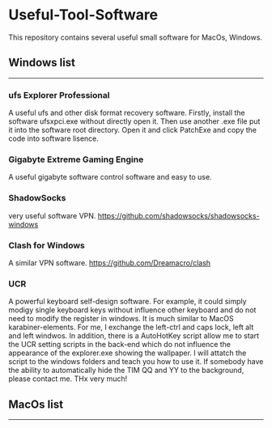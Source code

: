 # Useful-Tool-Software
This repository contains several useful small software for MacOs, Windows.

## Windows list
---
### ufs Explorer Professional
A useful ufs and other disk format recovery software. Firstly, install the software ufsxpci.exe without directly open it. Then use another .exe file put it into the software root directory. Open it and click PatchExe and copy the code into software lisence.

### Gigabyte Extreme Gaming Engine
A useful gigabyte software control software and easy to use.

### ShadowSocks
very useful software VPN. https://github.com/shadowsocks/shadowsocks-windows

### Clash for Windows
A similar VPN software. https://github.com/Dreamacro/clash

### UCR
A powerful keyboard self-design software. For example, it could simply modigy single keyboard keys without influence other keyboard and do not need to modify the register in windows. It is much similar to MacOS karabiner-elements.
For me, I exchange the left-ctrl and caps lock, left alt and left windwos. In addition, there is a AutoHotKey script allow me to start the UCR setting scripts in the back-end which do not influence the appearance of the explorer.exe showing the wallpaper. I will attatch the script to the windows folders and teach you how to use it.
If somebody have the ability to automatically hide the TIM QQ and YY to the background, please contact me. THx very much!



## MacOs list
---
